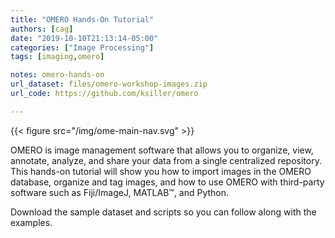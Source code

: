 ```yaml
---
title: "OMERO Hands-On Tutorial"
authors: [cag]
date: "2019-10-10T21:13:14-05:00"
categories: ["Image Processing"]
tags: [imaging,omero]

notes: omero-hands-on
url_dataset: files/omero-workshop-images.zip
url_code: https://github.com/ksiller/omero

---
```


{{< figure src="/img/ome-main-nav.svg" >}}

OMERO is image management software that allows you to organize, view, annotate, analyze, and
share your data from a single centralized repository. This hands-on tutorial will show you how
to import images in the OMERO database, organize and tag images, and how to use OMERO
with third-party software such as Fiji/ImageJ, MATLAB&trade;, and Python.


Download the sample dataset and scripts so you can follow along with the
examples.
